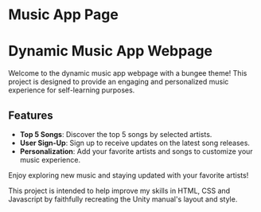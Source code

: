 # Music App Page

# Dynamic Music App Webpage

Welcome to the dynamic music app webpage with a bungee theme! This project is designed to provide an engaging and personalized music experience for self-learning purposes.

## Features

- **Top 5 Songs**: Discover the top 5 songs by selected artists.
- **User Sign-Up**: Sign up to receive updates on the latest song releases.
- **Personalization**: Add your favorite artists and songs to customize your music experience.

Enjoy exploring new music and staying updated with your favorite artists!

This project is intended to help improve my skills in HTML, CSS and Javascript by faithfully recreating the Unity manual's layout and style.
